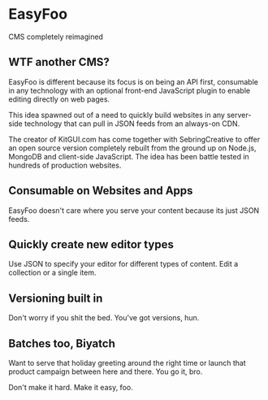 # EasyFoo

CMS completely reimagined

## WTF another CMS?
EasyFoo is different because its focus is on being an API first, consumable in any technology with an optional front-end JavaScript plugin to enable editing directly on web pages.

This idea spawned out of a need to quickly build websites in any server-side technology that can pull in JSON feeds from an always-on CDN.

The creator of KitGUI.com has come together with SebringCreative to offer an open source version completely rebuilt from the ground up on Node.js, MongoDB and client-side JavaScript. The idea has been battle tested in hundreds of production websites. 

## Consumable on Websites and Apps

EasyFoo doesn't care where you serve your content because its just JSON feeds.

## Quickly create new editor types

Use JSON to specify your editor for different types of content. Edit a collection or a single item.

## Versioning built in

Don't worry if you shit the bed. You've got versions, hun.

## Batches too, Biyatch

Want to serve that holiday greeting around the right time or launch that product campaign between here and there. You go it, bro.

Don't make it hard. Make it easy, foo.
